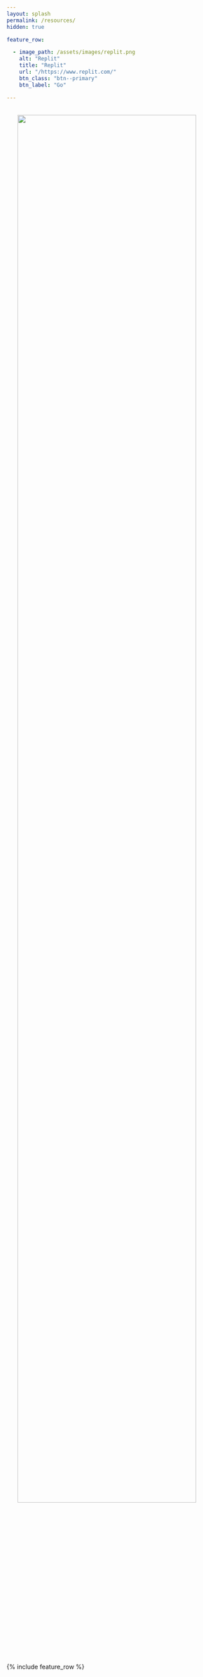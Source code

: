 ```yaml
---
layout: splash
permalink: /resources/
hidden: true

feature_row:

  - image_path: /assets/images/replit.png
    alt: "Replit"
    title: "Replit"
    url: "/https://www.replit.com/"
    btn_class: "btn--primary"
    btn_label: "Go"

---
```


<br>
<img style="display: block;
  margin-left: auto;
  margin-right: auto;
  width: 90%;" src="https://alanbui1.github.io/codequest/assets/images/resources.svg" >

{% include feature_row %}


<!-- 

Replit
Lesson plans

 -->